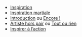 - [Inspiration](../../../2.%20Talents/1.%20Talent%20de%20base/Inspiration.md)
- [Inspiration martiale](../../../2.%20Talents/2.%20Talent%20amméliorant%20un%20talent%20de%20base/Inspiration/Inspiration%20martiale.md)
- [Introduction](../../../2.%20Talents/2.%20Talent%20amméliorant%20un%20talent%20de%20base/Inspiration/Introduction.md) ou [Encore !](../../../2.%20Talents/2.%20Talent%20amméliorant%20un%20talent%20de%20base/Inspiration/Encore%20!.md)
- [Artiste hors pair](../../../2.%20Talents/2.%20Talent%20amméliorant%20un%20talent%20de%20base/Inspiration/Artiste%20hors%20pair.md) ou [Tout ou rien](../../../2.%20Talents/2.%20Talent%20amméliorant%20un%20talent%20de%20base/Inspiration/Tout%20ou%20rien.md)
- [Inspirer à l’action](../../../2.%20Talents/2.%20Talent%20amméliorant%20un%20talent%20de%20base/Inspiration/Inspirer%20à%20l’action.md)